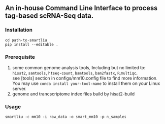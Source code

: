 ## An in-house Command Line Interface to process tag-based scRNA-Seq data.

### Installation
`cd path-to-smartliu`   
`pip install --editable .`
### Prerequisite
1. some common genome analysis tools, Including but no limited to: `hisat2`, `samtools`, `htseq-count`, `bamtools`, `bam2fastx`, `R`,`multiqc`.   
see [tools] section in configs/mm10.config file to find more information.   
You may use `conda install your-tool-name` to install them on your Linux server.
2. genome and trancscriptome index files build by hisat2-build
### Usage
`smartliu -c mm10 -i raw_data -o smart_mm10 -p n_samples`
